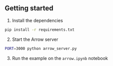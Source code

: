 ## Getting started

1. Install the dependencies
```sh
pip install -r requirements.txt
```

2. Start the Arrow server
```sh
PORT=3000 python arrow_server.py
```

3. Run the example on the `arrow.ipynb` notebook